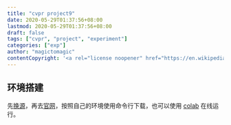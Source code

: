 ```yaml
---
title: "cvpr project9"
date: 2020-05-29T01:37:56+08:00
lastmod: 2020-05-29T01:37:56+08:00
draft: false
tags: ["cvpr", "project", "experiment"]
categories: ["exp"]
author: "magictomagic"
contentCopyright: '<a rel="license noopener" href="https://en.wikipedia.org/wiki/Wikipedia:Text_of_Creative_Commons_Attribution-ShareAlike_3.0_Unported_License" target="_blank">Creative Commons Attribution-ShareAlike License</a>'
---
```

## 环境搭建
先[换源][1]，再去[官网][2]，按照自己的环境使用命令行下载，也可以使用 [colab][3] 在线运行。



[1]:https://mirror.tuna.tsinghua.edu.cn/help/anaconda/
[2]:https://pytorch.org/
[3]:https://colab.research.google.com/github/pytorch/tutorials/blob/gh-pages/_downloads/autograd_tutorial.ipynb
